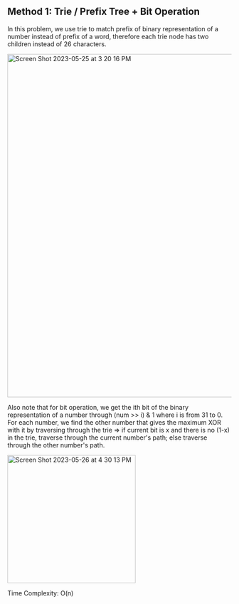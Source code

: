## Method 1: Trie / Prefix Tree + Bit Operation

In this problem, we use trie to match prefix of binary representation of a number instead of prefix of a word, therefore each trie node
has two children instead of 26 characters. 

<img width="772" alt="Screen Shot 2023-05-25 at 3 20 16 PM" src="https://github.com/MaiJi97/Leetcode/assets/106039830/287b75aa-d157-4e2c-a68f-389ced6e9eef.png">

Also note that for bit operation, we get the ith bit of the binary representation of a number through (num >> i) & 1 where i is from 31 
to 0. For each number, we find the other number that gives the maximum XOR with it by traversing through the trie => if current bit is 
x and there is no (1-x) in the trie, traverse through the current number's path; else traverse through the other number's path.

<img width="288" alt="Screen Shot 2023-05-26 at 4 30 13 PM" src="https://github.com/MaiJi97/Leetcode/assets/106039830/19606c01-3b83-41f1-90ff-bc13a84cd955.png">


Time Complexity: O(n)
